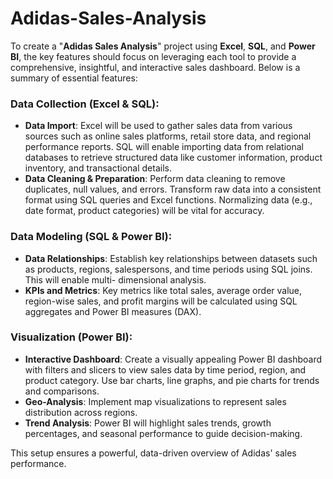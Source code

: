 # Adidas-Sales-Analysis

To create a "**Adidas Sales Analysis**" project using **Excel**, **SQL**, and **Power BI**, the key features should focus on leveraging each tool to provide a comprehensive, insightful, and interactive sales dashboard. Below is a summary of essential features:

### **Data Collection (Excel & SQL):**
- **Data Import**: Excel will be used to gather sales data from various sources such as online sales platforms, retail store data, and regional performance reports. SQL 
   will enable importing data from relational databases to retrieve structured data like customer information, product inventory, and transactional details.
- **Data Cleaning & Preparation**: Perform data cleaning to remove duplicates, null values, and errors. Transform raw data into a consistent format using SQL queries and 
   Excel functions. Normalizing data (e.g., date format, product categories) will be vital for accuracy.
  
### **Data Modeling (SQL & Power BI):**
- **Data Relationships**: Establish key relationships between datasets such as products, regions, salespersons, and time periods using SQL joins. This will enable multi- 
   dimensional analysis.
- **KPIs and Metrics**: Key metrics like total sales, average order value, region-wise sales, and profit margins will be calculated using SQL aggregates and Power BI 
   measures (DAX).

### **Visualization (Power BI):**
- **Interactive Dashboard**: Create a visually appealing Power BI dashboard with filters and slicers to view sales data by time period, region, and product category. Use 
    bar charts, line graphs, and pie charts for trends and comparisons.
- **Geo-Analysis**: Implement map visualizations to represent sales distribution across regions.
- **Trend Analysis**: Power BI will highlight sales trends, growth percentages, and seasonal performance to guide decision-making.

This setup ensures a powerful, data-driven overview of Adidas' sales performance.




